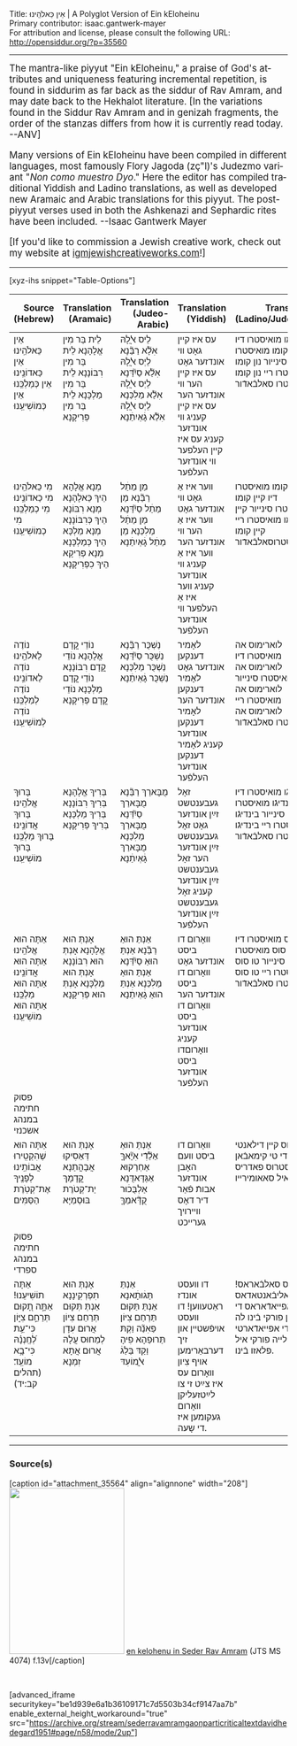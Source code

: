 <html>
<head></head>
<body>
Title: אֵין כֵּאלֹהֵֽינוּ | A Polyglot Version of Ein kEloheinu<br />
Primary contributor: isaac.gantwerk-mayer<br />
For attribution and license, please consult the following URL: <a href="http://opensiddur.org/?p=35560">http://opensiddur.org/?p=35560</a>
<p />
<hr />

<div class="english" lang="en" style="font-size: 1.2em;">
The mantra-like piyyut "Ein kEloheinu," a praise of God's attributes and uniqueness featuring incremental repetition, is found in siddurim as far back as the siddur of Rav Amram, and may date back to the Hekhalot literature. [In the variations found in the Siddur Rav Amram and in genizah fragments, the order of the stanzas differs from how it is currently read today. --ANV]

Many versions of Ein kEloheinu have been compiled in different languages, most famously Flory Jagoda (zç"l)'s Judezmo variant "<em>Non como muestro Dyo</em>." Here the editor has compiled traditional Yiddish and Ladino translations, as well as developed new Aramaic and Arabic translations for this piyyut. The post-piyyut verses used in both the Ashkenazi and Sephardic rites have been included. --Isaac Gantwerk Mayer

[If you'd like to commission a Jewish creative work, check out my website at <a href="http://igmjewishcreativeworks.com">igmjewishcreativeworks.com</a>!]
</div>

<hr />

[xyz-ihs snippet="Table-Options"]<table style="width: 100%; margin-left: auto; margin-right: auto;" class="draggable">
<thead><tr><th id="x" style="text-align: right;">Source (Hebrew)</th><th style="text-align: right;">Translation (Aramaic)</th><th style="text-align: right;">Translation (Judeo-Arabic)</th><th style="text-align: right;">Translation (Yiddish)</th><th style="text-align: right;">Translation (Ladino/Judezmo)</th><th style="text-align: left;">Translation (English)</th></tr></thead>
<tbody>
<tr><td style="vertical-align:top;">
<div class="liturgy" lang="he">
אֵין כֵּאלֹהֵֽינוּ
אֵין כַּאדוֹנֵֽינוּ
אֵין כְּמַלְכֵּֽנוּ
אֵין כְּמוֹשִׁיעֵֽנוּ
</span></div></td>
 
<td style="vertical-align:top;">
<div class="aramaic" lang="jpa">
לֵית בַּר מִין אֱלָהָנָא
לֵית בַּר מִין רִבּוֹנָנָא
לֵית בַּר מִין מַלְכָּנָא
לֵית בַּר מִין פְּרִיקָנָא
</span></div></td>
 
<td style="vertical-align:top;">
<div class="judeo-arabic" lang="jrb">
לֵיס ﭏֲלָהּ אִלָ֘א רַבַּ֘נָא
לֵיְס ﭏֲלָהּ אִלַ֘א סַיִ֘דַּנָא
לֵיְס ﭏֲלָהּ אִלַ֘א מַלִכַּנָא
לֵיְס ﭏֲלָהּ אִלַ֘א גָׄאְיִתַׄנָא
</span></div></td>
 
<td style="vertical-align:top;">
<div class="yiddish" lang="yi">
עס איז קײן גאָט װי אונדזער גאָט
עס איז קײן הער װי אונדזער הער
עס איז קײן קעניג װי אונדזער קעניג
עס איז קײן העלפער װי אונדזער העלפֿער
</span></div></td>
 
<td style="vertical-align:top;">
<div class="ladino" lang="lad">
נון קומו מואיסטרו דיו
נון קומו מואיסטרו סינייור
נון קומו מואיסטרו ריי
נון קומו מואיסטרו סאלבֿאדֿור
</span></div></td>
 
<td style="vertical-align:top;">
<div class="english" lang="en">
None is like our God!
None is like our Master!
None is like our Ruler!
None is like our Rescuer!
</div></td></tr>


<tr><td style="vertical-align:top;">
<div class="liturgy" lang="he">
מִי כֵאלֹהֵֽינוּ
מִי כַאדוֹנֵֽינוּ
מִי כְמַלְכֵּֽנוּ
מִי כְמוֹשִׁיעֵֽנוּ
</span></div></td>
 
<td style="vertical-align:top;">
<div class="aramaic" lang="jpa">
מְנָא אֱלָהָא הֵיךְ כֵּאלָהָנָא
מְנָא רִבּוֹנָא הֵיךְ כְּרִבּוֹנָנָא
מְנָא מַלְכָּא הֵיךְ כְּמַלְכָּנָא
מְנָא פְּרִיקָא הֵיךְ כִפְרִיקָנָא
</span></div></td>
 
<td style="vertical-align:top;">
<div class="judeo-arabic" lang="jrb">
מַן מַתַׄל רַבַּ֘נָא
מַן מַתַׄל סַיִ֘דַּנָא
מַן מַתַׄל מַלִכַּנָא
מַן מַתַׄל גָׄאְיִתַׄנָא
</span></div></td>
 
<td style="vertical-align:top;">
<div class="yiddish" lang="yi">
װער איז אַ גאָט װי אונדזער גאָט
װער איז אַ הער װי אונדזער הער
װער איז אַ קעניג װי אונדזער קעניג
װער איז אַ העלפער װי אונדזער העלפֿער
</span></div></td>
 
<td style="vertical-align:top;">
<div class="ladino" lang="lad">
קיין קומו מואיסטרו דיו
קיין קומו מואיסטרו סינייור
קיין קומו מואיסטרו ריי
קיין קומו מואיסטרוסאלבֿאדֿור
</span></div></td>
 
<td style="vertical-align:top;">
<div class="english" lang="en">
Who is like our God?
Who is like our Master?
Who is like our Ruler?
Who is like our Rescuer?
</div></td></tr>


<tr><td style="vertical-align:top;">
<div class="liturgy" lang="he">
נוֹדֶה לֵאלֹהֵֽינוּ
נוֹדֶה לַאדוֹנֵֽינוּ
נוֹדֶה לְמַלְכֵּֽנוּ
נוֹדֶה לְמוֹשִׁיעֵֽנוּ
</span></div></td>
 
<td style="vertical-align:top;">
<div class="aramaic" lang="jpa">
נוֹדֵי קֳדָם אֱלָהָנָא
נוֹדֵי קֳדָם רִבּוֹנָנָא
נוֹדֵי קֳדָם מַלְכָּנָא
נוֹדֵי קֳדָם פְּרִיקָנָא
</span></div></td>
 
<td style="vertical-align:top;">
<div class="judeo-arabic" lang="jrb">
נַשְׁכֻּר רַבַּ֘נָא
נַשְׁכֻּר סַיִ֘דַּנָא
נַשְׁכֻּר מַלִכַּנָא
נַשְׁכֻּר גָׄאְיִתַׄנָא
</span></div></td>
 
<td style="vertical-align:top;">
<div class="yiddish" lang="yi">
לאָמיר דענקען אונדזער גאָט
לאָמיר דענקען אונדזער הער
לאָמיר דענקען אונדזער קעניג
לאָמיר דענקען אונדזער העלפֿער
</span></div></td>
 
<td style="vertical-align:top;">
<div class="ladino" lang="lad">
לוארימוס אה מואיסטרו דיו
לוארימוס אה מואיסטרו סינייור
לוארימוס אה מואיסטרו ריי
לוארימוס אה מואיסטרו סאלבֿאדֿור
</span></div></td>
 
<td style="vertical-align:top;">
<div class="english" lang="en">
Let us thank our God!
Let us thank our Master!
Let us thank our Ruler!
Let us thank our Rescuer!
</div></td></tr>


<tr><td style="vertical-align:top;">
<div class="liturgy" lang="he">
בָּרוּךְ אֱלֹהֵֽינוּ
בָּרוּךְ אֲדוֹנֵֽינוּ
בָּרוּךְ מַלְכֵּֽנוּ
בָּרוּךְ מוֹשִׁיעֵֽנוּ
</span></div></td>
 
<td style="vertical-align:top;">
<div class="aramaic" lang="jpa">
בְּרִיךְ אֱלָהָנָא
בְּרִיךְ רִבּוֹנָנָא
בְּרִיךְ מַלְכָּנָא
בְּרִיךְ פְּרִיקָנָא
</span></div></td>
 
<td style="vertical-align:top;">
<div class="judeo-arabic" lang="jrb">
מֻבָּארַךּ רַבַּ֘נָא
מֻבָּארַךּ סַיִ֘דַּנָא
מֻבָּארַךּ מַלִכַּנָא
מֻבָּארַךּ גָׄאְיִתַׄנָא
</span></div></td>
 
<td style="vertical-align:top;">
<div class="yiddish" lang="yi">
זאָל געבענטשט זײַן אונדזער גאָט
זאָל געבענטשט זײַן אונדזער הער
זאָל געבענטשט זײַן אונדזער קעניג
זאָל געבענטשט זײַן אונדזער העלפֿער
</span></div></td>
 
<td style="vertical-align:top;">
<div class="ladino" lang="lad">
בינדיגֿו מואיסטרו דיו
בינדיגֿו מואיסטרו סינייור
בינדיגֿו מואיסטרו ריי
בינדיגֿו מואיסטרו סאלבֿאדֿור
</span></div></td>
 
<td style="vertical-align:top;">
<div class="english" lang="en">
Blessed be our God!
Blessed be our Master!
Blessed be our Ruler!
Blessed be our Rescuer!
</div></td></tr>


<tr><td style="vertical-align:top;">
<div class="liturgy" lang="he">
אַתָּה הוּא אֱלֹהֵֽינוּ
אַתָּה הוּא אֲדוֹנֵֽינוּ
אַתָּה הוּא מַלְכֵּֽנוּ
אַתָּה הוּא מוֹשִׁיעֵֽנוּ
</span></div></td>
 
<td style="vertical-align:top;">
<div class="aramaic" lang="jpa">
אָנְתְּ הוּא אֱלָהָנָא
אָנְתְּ הוּא רִבּוֹנָנָא
אָנְתְּ הוּא מַלְכָּנָא
אָנְתְּ הוּא פְּרִיקָנָא
</span></div></td>
 
<td style="vertical-align:top;">
<div class="judeo-arabic" lang="jrb">
אַנְתַּ הוּאַ רַבַּ֘נָא
אַנְתַּ הוּאַ סַיִ֘דַּנָא
אַנְתַּ הוּאַ מַלִכַּנָא
אַנְתַּ הוּאַ גָׄאְיִתַׄנָא
</span></div></td>
 
<td style="vertical-align:top;">
<div class="yiddish" lang="yi">
װאָרום דו ביסט אונדזער גאָט
װאָרום דו ביסט אונדזער הער
װאָרום דו ביסט אונדזער קעניג
װאָרוםדו ביסט אונדזער העלפֿער
</span></div></td>
 
<td style="vertical-align:top;">
<div class="ladino" lang="lad">
טו סוס מואיסטרו דיו
טו סוס מואיסטרו סינייור
טו סוס מואיסטרו ריי
טו סוס מואיסטרו סאלבֿאדֿור
</span></div></td>
 
<td style="vertical-align:top;">
<div class="english" lang="en">
You are our God!
You are our Master!
You are our Ruler!
You are our Rescuer!
</div></td></tr>


<tr><td style="vertical-align:top;">
<div class="liturgy" lang="he">
<span class="instruction">פסוק חתימה במנהג אשכנזי</span>
</span></div></td>
 
<td style="vertical-align:top;">
<div class="aramaic" lang="jpa">

</span></div></td>
 
<td style="vertical-align:top;">
<div class="judeo-arabic" lang="jrb">

</span></div></td>
 
<td style="vertical-align:top;">
<div class="yiddish" lang="yi">

</span></div></td>
 
<td style="vertical-align:top;">
<div class="ladino" lang="lad">

</span></div></td>
 
<td style="vertical-align:top;">
<div class="english" lang="en">
<span class="instruction">Concluding verse in the Ashkenazi rite.</span>
</div></td></tr>


<tr><td style="vertical-align:top;">
<div class="liturgy" lang="he">
אַתָּה הוּא שֶׁהִקְטִֽירוּ אֲבוֹתֵֽינוּ
לְפָנֶֽיךָ אֶת־קְטֹֽרֶת הַסַּמִּים
</span></div></td>
 
<td style="vertical-align:top;">
<div class="aramaic" lang="jpa">
אָנְתְּ הוּא דְּאַסִיקוּ אֲבָהֳתַנָא 
קֳדָמָךְ יַת־קְטֹרֶת בּוּסְמַיָּא
</span></div></td>
 
<td style="vertical-align:top;">
<div class="judeo-arabic" lang="jrb">
אַנְתַּ הוּאַ אַלַ֘דִֿי אִיָ֘אךָּ אַחְרַקוּא
אַגְּדָּאדֻּנָא אַלְבֻּכׄוּר קֻדָּ֘אמַךָּ
</span></div></td>
 
<td style="vertical-align:top;">
<div class="yiddish" lang="yi">
װאָרום דו ביסט װעם האָבן אונדזער אבותֿ  
פֿאַר דיר דאָס װײרױך גערײכט
</span></div></td>
 
<td style="vertical-align:top;">
<div class="ladino" lang="lad">
טו סוס קיין דילאנטי די טי קימאבֿאן
מואיסטרוס פאדריס איל סאאומירייו
</span></div></td>
 
<td style="vertical-align:top;">
<div class="english" lang="en">
You are the one to whom
our ancestors burned incense.
</div></td></tr>


<tr><td style="vertical-align:top;">
<div class="liturgy" lang="he">
<span class="instruction">פסוק חתימה במנהג ספרדי</span>
</span></div></td>
 
<td style="vertical-align:top;">
<div class="aramaic" lang="jpa">

</span></div></td>
 
<td style="vertical-align:top;">
<div class="judeo-arabic" lang="jrb">

</span></div></td>
 
<td style="vertical-align:top;">
<div class="yiddish" lang="yi">

</span></div></td>
 
<td style="vertical-align:top;">
<div class="ladino" lang="lad">

</span></div></td>
 
<td style="vertical-align:top;">
<div class="english" lang="en">
<span class="instruction">Concluding verse in the Sepharadi rite.</span>
</div></td></tr>


<tr><td style="vertical-align:top;">
<div class="liturgy" lang="he">
אַתָּה תוֹשִׁיעֵנוּ!
אַתָּ֣ה תָ֭קוּם תְּרַחֵ֣ם צִיּ֑וֹן
כִּי־עֵ֥ת לְ֝חֶֽנְנָ֗הּ 
כִּי־בָ֥א מוֹעֵֽד׃ <span class="citation">(תהלים קב:יד)</span>
</span></div></td>
 
<td style="vertical-align:top;">
<div class="aramaic" lang="jpa">
אָנְתְּ הוּא תִפְרְקִינָנָא
אַנְתְּ תְּקוּם תְּרַחֵם צִיוֹן 
אֲרוּם עִדָן לְמֵחוּס עֲלָהּ
אֲרוּם אֲתָא זִמְנָא
</span></div></td>
 
<td style="vertical-align:top;">
<div class="judeo-arabic" lang="jrb">
אַנְתַּ תַּגׄוּתָׄאנָא
אַנְתַּ תַּקוּם תַּרְחַם צִיּוֹן
פַאִנַ֘ה וַקְתּ תַּרוּפַהָא פִיהָ
וַקַדּ בַּלַגׄ ﭏֲמוֹעִדּ
</span></div></td>
 
<td style="vertical-align:top;">
<div class="yiddish" lang="yi">
דו װעסט אונדז ראַטעװען!
דו װעסט אױפֿשטײן און זיך דערבאַרימען אױף צִיון
װאָרום עס איז צײַט זי צו לײַטזעליקן
װאָרום געקומען איז די שָעה.
</span></div></td>
 
<td style="vertical-align:top;">
<div class="ladino" lang="lad">
טו מוס סאלבֿאראס!
טו טי אליבֿאנטאדאס אי טי אפייאדֿאראס די ציון
פורקי בֿינו לה אורה די אפייאדֿארטי די אילייה
פורקי איל פלאזו בֿינו.
</span></div></td>
 
<td style="vertical-align:top;">
<div class="english" lang="en">
You will rescue us!
You will arise and have mercy on Zion
For it is time to grace it
For the season has come! <span class="citation">(Psalms 102:14)</span>
</div></td></tr>
</tbody></table>

<hr />


<h3>Source(s)</h3>

[caption id="attachment_35564" align="alignnone" width="208"]<a href="https://opensiddur.org/wp-content/uploads/2021/02/en-kelohenu-in-Seder-Rav-Amram-JTS-MS-4074-f.13v.png" rel="lightbox"><img src="https://opensiddur.org/wp-content/uploads/2021/02/en-kelohenu-in-Seder-Rav-Amram-JTS-MS-4074-f.13v-208x300.png" alt="" width="208" height="300" class="size-medium wp-image-35564" /></a> <a href="https://digitalcollections.jtsa.edu/islandora/object/jts:236961#page/34/mode/1up">en kelohenu in Seder Rav Amram</a> (JTS MS 4074) f.13v[/caption]

&nbsp;

[advanced_iframe securitykey="be1d939e6a1b36109171c7d5503b34cf9147aa7b" enable_external_height_workaround="true" src="https://archive.org/stream/sederravamramgaonparticriticaltextdavidhedegard1951#page/n58/mode/2up"]

&nbsp;


</body>
</html>
